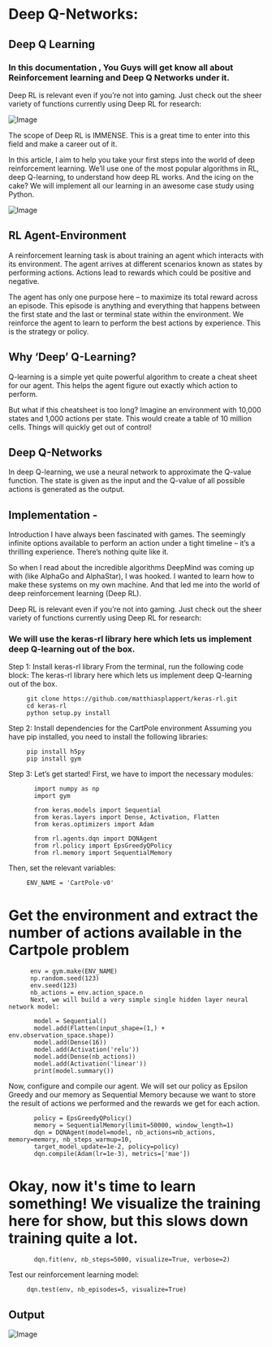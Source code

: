 # Deep Q-Networks: 
## Deep Q Learning 

### In this documentation , You Guys will get know all about Reinforcement learning and Deep Q Networks under it.


Deep RL is relevant even if you’re not into gaming. Just check out the sheer variety of functions currently using Deep RL for research:

![Image](https://cdn.analyticsvidhya.com/wp-content/uploads/2019/04/Screenshot-2019-04-17-at-3.48.22-PM-768x566.png)

The scope of Deep RL is IMMENSE. This is a great time to enter into this field and make a career out of it.

In this article, I aim to help you take your first steps into the world of deep reinforcement learning. We’ll use one of the most popular algorithms in RL, 
deep Q-learning, to understand how deep RL works. And the icing on the cake? We will implement all our learning in an awesome case study using Python.

![Image](https://cdn.analyticsvidhya.com/wp-content/uploads/2019/04/Screenshot-2019-04-16-at-5.46.01-PM.png)

## RL Agent-Environment 


A reinforcement learning task is about training an agent which interacts with its environment. The agent arrives at different scenarios known as states by performing actions. Actions lead to rewards which could be positive and negative.

The agent has only one purpose here – to maximize its total reward across an episode. This episode is anything and everything that happens between the first state and the last or terminal state within the environment.
We reinforce the agent to learn to perform the best actions by experience. This is the strategy or policy.

## Why ‘Deep’ Q-Learning?

Q-learning is a simple yet quite powerful algorithm to create a cheat sheet for our agent. This helps the agent figure out exactly which action to perform.

But what if this cheatsheet is too long? Imagine an environment with 10,000 states and 1,000 actions per state.
This would create a table of 10 million cells. Things will quickly get out of control!

## Deep Q-Networks

In deep Q-learning, we use a neural network to approximate the Q-value function. 
The state is given as the input and the Q-value of all possible actions is generated as the output.

## Implementation -
Introduction
I have always been fascinated with games. The seemingly infinite options available to perform an action under a tight timeline – it’s a thrilling experience. There’s nothing quite like it.

So when I read about the incredible algorithms DeepMind was coming up with (like AlphaGo and AlphaStar), I was hooked. I wanted to learn how to make these systems on my own machine. And that led me into the world of deep reinforcement learning (Deep RL).

Deep RL is relevant even if you’re not into gaming. Just check out the sheer variety of functions currently using Deep RL for research:




### We will use the keras-rl library here which lets us implement deep Q-learning out of the box.

 
Step 1: Install keras-rl library
From the terminal, run the following code block:
The keras-rl library here which lets us implement deep Q-learning out of the box.

         git clone https://github.com/matthiasplappert/keras-rl.git
         cd keras-rl
         python setup.py install
         
Step 2: Install dependencies for the CartPole environment
Assuming you have pip installed, you need to install the following libraries:

         pip install h5py
         pip install gym
         
Step 3: Let’s get started!
First, we have to import the necessary modules:

           import numpy as np
           import gym
 
           from keras.models import Sequential
           from keras.layers import Dense, Activation, Flatten
           from keras.optimizers import Adam

           from rl.agents.dqn import DQNAgent
           from rl.policy import EpsGreedyQPolicy
           from rl.memory import SequentialMemory

Then, set the relevant variables:

         ENV_NAME = 'CartPole-v0'

# Get the environment and extract the number of actions available in the Cartpole problem
          env = gym.make(ENV_NAME)
          np.random.seed(123)
          env.seed(123)
          nb_actions = env.action_space.n
          Next, we will build a very simple single hidden layer neural network model:

           model = Sequential()
           model.add(Flatten(input_shape=(1,) + env.observation_space.shape))
           model.add(Dense(16))
           model.add(Activation('relu'))
           model.add(Dense(nb_actions))
           model.add(Activation('linear'))
           print(model.summary())
Now, configure and compile our agent. We will set our policy as Epsilon Greedy and our memory as Sequential Memory because we want to store the result of actions we performed and the rewards we get for each action.

           policy = EpsGreedyQPolicy()
           memory = SequentialMemory(limit=50000, window_length=1)
           dqn = DQNAgent(model=model, nb_actions=nb_actions, memory=memory, nb_steps_warmup=10,
           target_model_update=1e-2, policy=policy)
           dqn.compile(Adam(lr=1e-3), metrics=['mae'])

# Okay, now it's time to learn something! We visualize the training here for show, but this slows down training quite a lot. 
           dqn.fit(env, nb_steps=5000, visualize=True, verbose=2)
           
Test our reinforcement learning model:

         dqn.test(env, nb_episodes=5, visualize=True)
         
         
## Output 

![Image](https://cdn.analyticsvidhya.com/wp-content/uploads/2017/01/11103833/20160503205408128.gif)
